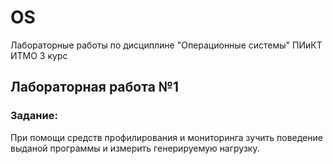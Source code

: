# OS
Лабораторные работы по дисциплине "Операционные системы" ПИиКТ ИТМО 3 курс

## Лабораторная работа №1 ##

### Задание: ###

При помощи средств профилирования и мониторинга зучить поведение выданой программы и измерить генерируемую нагрузку.
